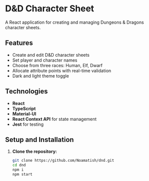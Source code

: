 # D&D Character Sheet

A React application for creating and managing Dungeons & Dragons character sheets.

## Features

- Create and edit D&D character sheets
- Set player and character names
- Choose from three races: Human, Elf, Dwarf
- Allocate attribute points with real-time validation
- Dark and light theme toggle

## Technologies

- **React**
- **TypeScript**
- **Material-UI**
- **React Context API** for state management
- **Jest** for testing

## Setup and Installation

1. **Clone the repository:**
   ```bash
   git clone https://github.com/Noamatish/dnd.git
   cd dnd
   npm i
   npm start
   ```
